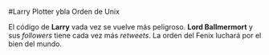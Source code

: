 #Larry Plotter ybla Orden de Unix

El código de **Larry** vada vez se vuelve más peligroso.
**Lord Ballmermort** y sus *followers* tiene cada vez más *retweets*.
La orden del Fenix luchará por el bien del mundo.